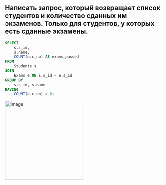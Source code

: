 ## Написать запрос, который возвращает список студентов и количество сданных им экзаменов. Только для студентов, у которых есть сданные экзамены.
```sql
SELECT 
    s.s_id,
    s.name,
    COUNT(e.c_no) AS exams_passed
FROM 
    Students s
JOIN 
    Exams e ON s.s_id = e.s_id
GROUP BY 
    s.s_id, s.name
HAVING 
    COUNT(e.c_no) > 0;
```
<img width="253" alt="image" src="https://github.com/user-attachments/assets/a6484c83-6080-43a4-9501-52410ecca939" />


